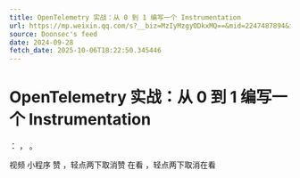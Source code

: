 ```yaml
---
title: OpenTelemetry 实战：从 0 到 1 编写一个 Instrumentation
url: https://mp.weixin.qq.com/s?__biz=MzIyMzgyODkxMQ==&mid=2247487894&idx=1&sn=a33fd2967794840489462d70f77cdf69
source: Doonsec's feed
date: 2024-09-28
fetch_date: 2025-10-06T18:22:50.345446
---
```


# OpenTelemetry 实战：从 0 到 1 编写一个 Instrumentation

：
，
。

视频
小程序
赞
，轻点两下取消赞
在看
，轻点两下取消在看